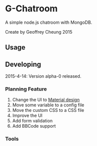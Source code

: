 

# G-Chatroom

A simple node.js chatroom with MongoDB.

Create by Geoffrey Cheung 2015

## Usage



## Developing

2015-4-14: Version alpha-0 released.

### Planning Feature
1. Change the UI to [Material design](http://www.google.com/design/spec/material-design/introduction.html)
2. Move some variable to a config file
3. Move the custom CSS to a CSS file
4. Improve the UI
5. Add form validation 
6. Add BBCode support

### Tools

